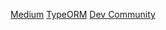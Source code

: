 [Medium](https://medium.com/@ryanmambou/how-to-generate-and-run-a-migration-using-typeorm-in-nestjs-e0e078baf128)
[TypeORM](https://typeorm.io/migrations#creating-a-new-migration)
[Dev Community](https://dev.to/andymwamengo/how-to-create-and-generate-migrations-in-typeorm-03-with-nestjs-9-4g55)